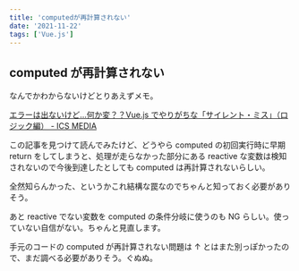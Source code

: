 ```yaml
---
title: 'computedが再計算されない'
date: '2021-11-22'
tags: ['Vue.js']
---
```


## computed が再計算されない

なんでかわからないけどとりあえずメモ。

[エラーは出ないけど…何か変？？Vue\.js でやりがちな「サイレント・ミス」（ロジック編） \- ICS MEDIA](https://ics.media/entry/200716/)

この記事を見つけて読んでみたけど、どうやら computed の初回実行時に早期 return をしてしまうと、処理が走らなかった部分にある reactive な変数は検知されないので今後到達したとしても computed は再計算されないらしい。

全然知らんかった、というかこれ結構な罠なのでちゃんと知っておく必要がありそう。

あと reactive でない変数を computed の条件分岐に使うのも NG らしい。使っていない自信がない。ちゃんと見直します。

手元のコードの computed が再計算されない問題は ↑ とはまた別っぽかったので、まだ調べる必要がありそう。ぐぬぬ。
